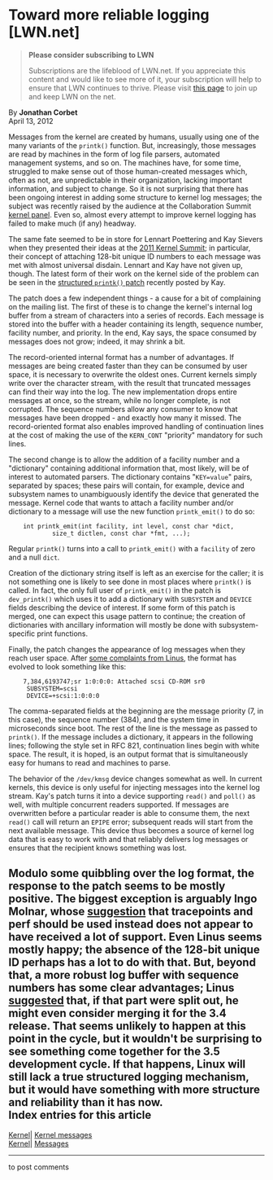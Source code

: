 # Toward more reliable logging [LWN.net]

> **Please consider subscribing to LWN**
> 
> Subscriptions are the lifeblood of LWN.net. If you appreciate this content and would like to see more of it, your subscription will help to ensure that LWN continues to thrive. Please visit [this page](/Promo/nst-nag1/subscribe) to join up and keep LWN on the net. 

By **Jonathan Corbet**  
April 13, 2012 

Messages from the kernel are created by humans, usually using one of the many variants of the `printk()` function. But, increasingly, those messages are read by machines in the form of log file parsers, automated management systems, and so on. The machines have, for some time, struggled to make sense out of those human-created messages which, often as not, are unpredictable in their organization, lacking important information, and subject to change. So it is not surprising that there has been ongoing interest in adding some structure to kernel log messages; the subject was recently raised by the audience at the Collaboration Summit [kernel panel](/Articles/491258/). Even so, almost every attempt to improve kernel logging has failed to make much (if any) headway. 

The same fate seemed to be in store for Lennart Poettering and Kay Sievers when they presented their ideas at the [2011 Kernel Summit](/Articles/464276/); in particular, their concept of attaching 128-bit unique ID numbers to each message was met with almost universal disdain. Lennart and Kay have not given up, though. The latest form of their work on the kernel side of the problem can be seen in the [structured `printk()` patch](/Articles/490690/) recently posted by Kay. 

The patch does a few independent things - a cause for a bit of complaining on the mailing list. The first of these is to change the kernel's internal log buffer from a stream of characters into a series of records. Each message is stored into the buffer with a header containing its length, sequence number, facility number, and priority. In the end, Kay says, the space consumed by messages does not grow; indeed, it may shrink a bit. 

The record-oriented internal format has a number of advantages. If messages are being created faster than they can be consumed by user space, it is necessary to overwrite the oldest ones. Current kernels simply write over the character stream, with the result that truncated messages can find their way into the log. The new implementation drops entire messages at once, so the stream, while no longer complete, is not corrupted. The sequence numbers allow any consumer to know that messages have been dropped \- and exactly how many it missed. The record-oriented format also enables improved handling of continuation lines at the cost of making the use of the `KERN_CONT` "priority" mandatory for such lines. 

The second change is to allow the addition of a facility number and a "dictionary" containing additional information that, most likely, will be of interest to automated parsers. The dictionary contains "`KEY=value`" pairs, separated by spaces; these pairs will contain, for example, device and subsystem names to unambiguously identify the device that generated the message. Kernel code that wants to attach a facility number and/or dictionary to a message will use the new function `printk_emit()` to do so: 
    
    
        int printk_emit(int facility, int level, const char *dict, 
    			size_t dictlen, const char *fmt, ...);
    

Regular `printk()` turns into a call to `printk_emit()` with a `facility` of zero and a null `dict`. 

Creation of the dictionary string itself is left as an exercise for the caller; it is not something one is likely to see done in most places where `printk()` is called. In fact, the only full user of `printk_emit()` in the patch is `dev_printk()` which uses it to add a dictionary with `SUBSYSTEM` and `DEVICE` fields describing the device of interest. If some form of this patch is merged, one can expect this usage pattern to continue; the creation of dictionaries with ancillary information will mostly be done with subsystem-specific print functions. 

Finally, the patch changes the appearance of log messages when they reach user space. After [some complaints from Linus](/Articles/492134/), the format has evolved to look something like this: 
    
    
        7,384,6193747;sr 1:0:0:0: Attached scsi CD-ROM sr0
         SUBSYSTEM=scsi
         DEVICE=+scsi:1:0:0:0
    

The comma-separated fields at the beginning are the message priority (7, in this case), the sequence number (384), and the system time in microseconds since boot. The rest of the line is the message as passed to `printk()`. If the message includes a dictionary, it appears in the following lines; following the style set in RFC 821, continuation lines begin with white space. The result, it is hoped, is an output format that is simultaneously easy for humans to read and machines to parse. 

The behavior of the `/dev/kmsg` device changes somewhat as well. In current kernels, this device is only useful for injecting messages into the kernel log stream. Kay's patch turns it into a device supporting `read()` and `poll()` as well, with multiple concurrent readers supported. If messages are overwritten before a particular reader is able to consume them, the next `read()` call will return an `EPIPE` error; subsequent reads will start from the next available message. This device thus becomes a source of kernel log data that is easy to work with and that reliably delivers log messages or ensures that the recipient knows something was lost. 

Modulo some quibbling over the log format, the response to the patch seems to be mostly positive. The biggest exception is arguably Ingo Molnar, whose [suggestion](/Articles/492273/) that tracepoints and perf should be used instead does not appear to have received a lot of support. Even Linus seems mostly happy; the absence of the 128-bit unique ID perhaps has a lot to do with that. But, beyond that, a more robust log buffer with sequence numbers has some clear advantages; Linus [suggested](/Articles/492140/) that, if that part were split out, he might even consider merging it for the 3.4 release. That seems unlikely to happen at this point in the cycle, but it wouldn't be surprising to see something come together for the 3.5 development cycle. If that happens, Linux will still lack a true structured logging mechanism, but it would have something with more structure and reliability than it has now.  
Index entries for this article  
---  
[Kernel](/Kernel/Index)| [Kernel messages](/Kernel/Index#Kernel_messages)  
[Kernel](/Kernel/Index)| [Messages](/Kernel/Index#Messages)  
  


* * *

to post comments 
